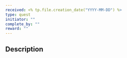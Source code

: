 ```yaml
---
received: <% tp.file.creation_date("YYYY-MM-DD") %>
type: quest
initiator: ""
complete_by: ""
reward: ""
---
```


## Description

